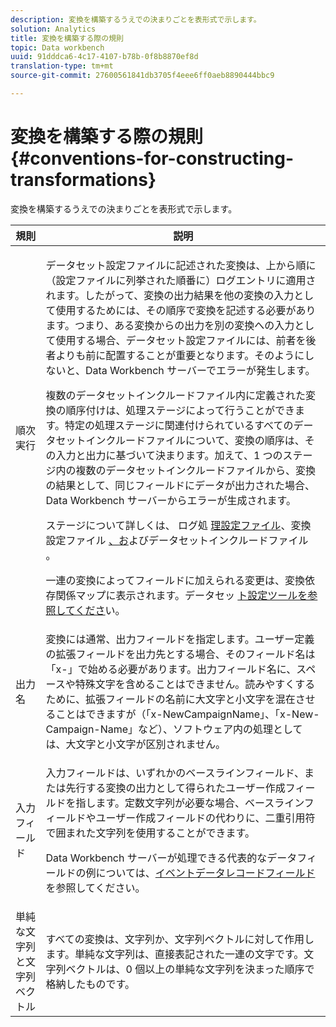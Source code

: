 ```yaml
---
description: 変換を構築するうえでの決まりごとを表形式で示します。
solution: Analytics
title: 変換を構築する際の規則
topic: Data workbench
uuid: 91dddca6-4c17-4107-b78b-0f8b8870ef8d
translation-type: tm+mt
source-git-commit: 27600561841db3705f4eee6ff0aeb8890444bbc9

---
```



# 変換を構築する際の規則{#conventions-for-constructing-transformations}

変換を構築するうえでの決まりごとを表形式で示します。

<table id="table_BEB0F6C416D144B5A2DD3D1A21613B21"> 
 <thead> 
  <tr> 
   <th colname="col1" class="entry"> 規則 </th> 
   <th colname="col2" class="entry"> 説明 </th> 
  </tr> 
 </thead>
 <tbody> 
  <tr> 
   <td colname="col1"> 順次実行 </td> 
   <td colname="col2"> <p>データセット設定ファイルに記述された変換は、上から順に（設定ファイルに列挙された順番に）ログエントリに適用されます。したがって、変換の出力結果を他の変換の入力として使用するためには、その順序で変換を記述する必要があります。つまり、ある変換からの出力を別の変換への入力として使用する場合、データセット設定ファイルには、前者を後者よりも前に配置することが重要となります。そのようにしないと、Data Workbench サーバーでエラーが発生します。 </p> <p> 複数のデータセットインクルードファイル内に定義された変換の順序付けは、処理ステージによって行うことができます。特定の処理ステージに関連付けられているすべてのデータセットインクルードファイルについて、変換の順序は、その入力と出力に基づいて決まります。加えて、1 つのステージ内の複数のデータセットインクルードファイルから、変換の結果として、同じフィールドにデータが出力された場合、Data Workbench サーバーからエラーが生成されます。 </p> <p> ステージについて詳しくは、 ログ処 <a href="../../../home/c-dataset-const-proc/c-log-proc-config-file/c-abt-log-proc-config-file.md"> 理設定ファイル</a>、変換設定ファイル <a href="../../../home/c-dataset-const-proc/c-trans-config-file/c-abt-trans-config-file.md"> 、お</a>よびデータセットインクルードファイル <a href="../../../home/c-dataset-const-proc/c-dataset-inc-files/c-abt-dataset-inc-files.md"></a>。 </p> <p>一連の変換によってフィールドに加えられる変更は、<span class="wintitle">変換依存関係マップ</span>に表示されます。データセッ <a href="../../../home/c-dataset-const-proc/c-dataset-config-tools/c-dataset-config-tools.md"> ト設定ツールを参照してくださ</a>い。 </p> </td> 
  </tr> 
  <tr> 
   <td colname="col1"> 出力名 </td> 
   <td colname="col2"> 変換には通常、出力フィールドを指定します。ユーザー定義の拡張フィールドを出力先とする場合、そのフィールド名は「x-」で始める必要があります。出力フィールド名に、スペースや特殊文字を含めることはできません。読みやすくするために、拡張フィールドの名前に大文字と小文字を混在させることはできますが（「x-NewCampaignName」、「x-New-Campaign-Name」など）、ソフトウェア内の処理としては、大文字と小文字が区別されません。 </td> 
  </tr> 
  <tr> 
   <td colname="col1"> 入力フィールド </td> 
   <td colname="col2"> <p>入力フィールドは、いずれかのベースラインフィールド、または先行する変換の出力として得られたユーザー作成フィールドを指します。定数文字列が必要な場合、ベースラインフィールドやユーザー作成フィールドの代わりに、二重引用符で囲まれた文字列を使用することができます。 </p> <p> Data Workbench サーバーが処理できる代表的なデータフィールドの例については、<a href="../../../home/c-dataset-const-proc/c-ev-data-rec-fields.md">イベントデータレコードフィールド</a>を参照してください。 </p> </td> 
  </tr> 
  <tr> 
   <td colname="col1"> 単純な文字列と文字列ベクトル </td> 
   <td colname="col2"> すべての変換は、文字列か、文字列ベクトルに対して作用します。単純な文字列は、直接表記された一連の文字です。文字列ベクトルは、0 個以上の単純な文字列を決まった順序で格納したものです。 </td> 
  </tr> 
 </tbody> 
</table>

